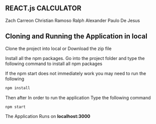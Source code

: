 ## REACT.js CALCULATOR

Zach Carreon
Christian Ramoso
Ralph Alexander
Paulo De Jesus

## Cloning and Running the Application in local

Clone the project into local or Download the zip file

Install all the npm packages. Go into the project folder and type the following command to install all npm packages

If the npm start does not immediately work you may need to run the following

```bash
npm install
```
Then after
In order to run the application Type the following command

```bash
npm start
```

The Application Runs on **localhost:3000**
